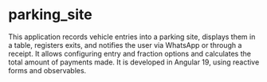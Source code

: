 # parking_site
This application records vehicle entries into a parking site, displays them in a table, registers exits, and notifies the user via WhatsApp or through a receipt. It allows configuring entry and fraction options and calculates the total amount of payments made. It is developed in Angular 19, using reactive forms and observables.
